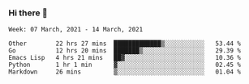### Hi there 👋

<!--START_SECTION:waka-->
```text
Week: 07 March, 2021 - 14 March, 2021

Other        22 hrs 27 mins  █████████████▒░░░░░░░░░░░   53.44 % 
Go           12 hrs 20 mins  ███████▒░░░░░░░░░░░░░░░░░   29.39 % 
Emacs Lisp   4 hrs 21 mins   ██▓░░░░░░░░░░░░░░░░░░░░░░   10.36 % 
Python       1 hr 1 min      ▓░░░░░░░░░░░░░░░░░░░░░░░░   02.45 % 
Markdown     26 mins         ▒░░░░░░░░░░░░░░░░░░░░░░░░   01.04 % 
```
<!--END_SECTION:waka-->

<!--
**yqmmm/yqmmm** is a ✨ _special_ ✨ repository because its `README.md` (this file) appears on your GitHub profile.

Here are some ideas to get you started:

- 🔭 I’m currently working on ...
- 🌱 I’m currently learning ...
- 👯 I’m looking to collaborate on ...
- 🤔 I’m looking for help with ...
- 💬 Ask me about ...
- 📫 How to reach me: ...
- 😄 Pronouns: ...
- ⚡ Fun fact: ...
-->
